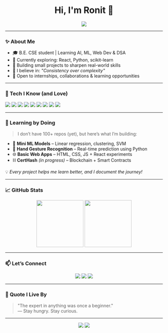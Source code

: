 <h1 align="center">Hi, I'm Ronit 👋</h1>

<p align="center">
<!--   <img src="https://readme-typing-svg.herokuapp.com?font=Fira+Code&pause=1000&color=00C8FF&center=true&width=420&lines=Aspiring+ML+%26+AI+Engineer;Web+Dev+%7C+C%2FC%2B%2B+%7C+Python;Learning+One+Project+at+a+Time" alt="Typing SVG" /> -->
<!--   <img src="https://readme-typing-svg.herokuapp.com?font=Fira+Code&pause=1000&color=00C8FF&center=true&width=520&lines=Engineering+Intelligence,+Not+Just+Software;Less+Hype,+More+Code;Code+That+Learns.+Interfaces+That+Think.;Version+0.1+—+Still+Loading..." /> -->
<p align="center">
  <img src="https://readme-typing-svg.herokuapp.com?font=Fira+Code&pause=1300&color=00C8FF&center=true&width=1000&lines=My+unparalleled+diagnostic+acumen,+fused+with+an+unyielding+tenacity,+renders+me+a+surgical+force+within+any+codebase.;I+don’t+just+resolve+errors+—+I+dismantle+inefficiency+at+its+core."/>
</p>


</p>

---

### ✨ About Me

- 🎓 B.E. CSE student | Learning AI, ML, Web Dev & DSA  
- 🌱 Currently exploring: React, Python, scikit-learn  
- 🔭 Building small projects to sharpen real-world skills  
- 📌 I believe in: *"Consistency over complexity"*  
- 💼 Open to internships, collaborations & learning opportunities

---

### 🧰 Tech I Know (and Love)

<p>
  <img src="https://img.shields.io/badge/C-00599C?style=for-the-badge&logo=c&logoColor=white" />
  <img src="https://img.shields.io/badge/C++-00599C?style=for-the-badge&logo=c%2B%2B&logoColor=white" />
  <img src="https://img.shields.io/badge/Python-3776AB?style=for-the-badge&logo=python&logoColor=white" />
  <img src="https://img.shields.io/badge/HTML-E34F26?style=for-the-badge&logo=html5&logoColor=white" />
  <img src="https://img.shields.io/badge/CSS-1572B6?style=for-the-badge&logo=css3&logoColor=white" />
  <img src="https://img.shields.io/badge/JavaScript-F7DF1E?style=for-the-badge&logo=javascript&logoColor=black" />
  <img src="https://img.shields.io/badge/TypeScript-3178C6?style=for-the-badge&logo=typescript&logoColor=white" />
  <img src="https://img.shields.io/badge/React-20232A?style=for-the-badge&logo=react&logoColor=61DAFB" />
  <img src="https://img.shields.io/badge/Git-F05032?style=for-the-badge&logo=git&logoColor=white" />
</p>

---

### 🧪 Learning by Doing

> I don’t have 100+ repos (yet), but here’s what I’m building:

- 🎯 **Mini ML Models** – Linear regression, clustering, SVM  
- 🧠 **Hand Gesture Recognition** – Real-time prediction using Python  
- 🌐 **Basic Web Apps** – HTML, CSS, JS + React experiments  
- ⛓️ **CertHash** *(in progress)* – Blockchain + Smart Contracts

💡 *Every project helps me learn better, and I document the journey!*

---

### 📈 GitHub Stats

<p align="center">
  <img src="https://github-readme-stats.vercel.app/api?username=ronitkhanna&show_icons=true&theme=tokyonight" height="150"/>
  <img src="https://github-readme-stats.vercel.app/api/top-langs/?username=ronitkhanna&layout=compact&theme=tokyonight" height="150"/>
</p>

---

### 📫 Let’s Connect

<p align="center">
  <a href="mailto:ronit@example.com"><img src="https://img.shields.io/badge/Gmail-FF6F00?style=for-the-badge&logo=gmail&logoColor=white"/></a>
  <a href="https://linkedin.com/in/ronitkhanna"><img src="https://img.shields.io/badge/LinkedIn-0077B5?style=for-the-badge&logo=linkedin&logoColor=white"/></a>
  <a href="https://github.com/ronitkhanna"><img src="https://img.shields.io/badge/GitHub-181717?style=for-the-badge&logo=github&logoColor=white"/></a>
</p>

---

### 🔖 Quote I Live By

> "The expert in anything was once a beginner."  
> — Stay hungry. Stay curious.

---

<p align="center">
  <img src="https://komarev.com/ghpvc/?username=ronitkhanna&label=Profile%20Views" />
  <img src="https://img.shields.io/github/followers/ronitkhanna?style=social" />
</p>
